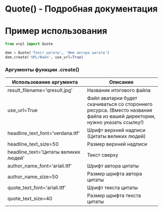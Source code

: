 # Quote() - Подробная документация

# Пример использования
```python
from orpl import Quote

dem = Quote('Текст цитаты', 'Имя автора цитаты')
dem.create('URL/Файл', use_url=True)
```

### Аргументы функции .create()
| Использование аргумента | Описание |
| -------- | ---------|
| result_filename='qresult.jpg' | Название итогового файла
| use_url=True | Файл аватарки будет скачиваться со стороннего ресурса. (Вместо названия файла из вашей директории, нужно указать ссылку!)
| headline_text_font='verdana.ttf' | Шрифт верхней надписи (Цитаты великих людей)
| headline_text_size=50 | Размер верхней надписи
| headline_text='Цитаты великих людей' | Текст сверху
| author_name_font='ariali.ttf' | Шрифт автора цитаты
| author_name_size=50 | Размер шрифта автора цитаты
| quote_text_font='ariali.ttf' | Шрифт текста цитаты
| quote_text_size=40 | Размер шрифта текста цитаты
